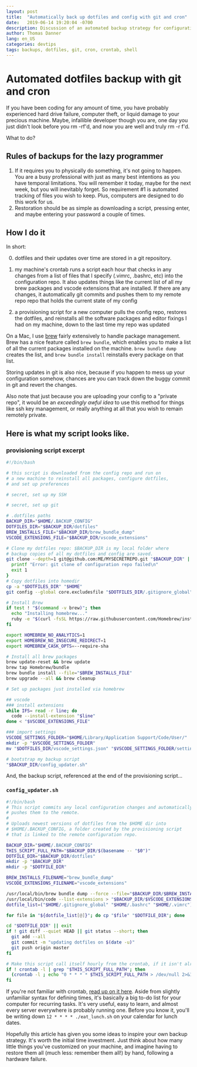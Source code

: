 ```yaml
---
layout: post
title:  "Automatically back up dotfiles and config with git and cron"
date:   2019-06-14 19:20:04 -0700
description: Discussion of an automated backup strategy for configuration files to make restoring from backups or purchasing a new computer easy.
author: Thomas Danner
lang: en_US
categories: devtips
tags: backups, dotfiles, git, cron, crontab, shell
---
```


# Automated dotfiles backup with git and cron

If you have been coding for any amount of time, you have probably experienced hard drive failure, computer theft, or liquid damage to your precious machine. Maybe, infallible developer though you are, one day you just didn't look before you rm -rf'd, and now you are well and truly rm -r f'd.

What to do?

## Rules of backups for the lazy programmer
1. If it requires you to physically do something, it's not going to happen. You are a busy professional with just as many best intentions as you have temporal limitations. You will remember it today, maybe for the next week, but you will inevitably forget. So requirement #1 is automated tracking of files you wish to keep. Plus, computers are designed to do this work for us.
2. Restoration should be as simple as downloading a script, pressing enter, and maybe entering your password a couple of times.

## How I do it

In short:

0. dotfiles and their updates over time are stored in a git repository.

1.  my machine's crontab runs a script each hour that checks in any changes from a list of files that I specify (.vimrc, .bashrc, etc) into the configuration repo. It also updates things like the current list of all my brew packages and vscode extensions that are installed. If there are any changes, it automatically git commits and pushes them to my remote repo  repo that holds the current state of my config

2. a provisioning script for a new computer pulls the config repo, restores the dotfiles, and reinstalls all the software packages and editor fixings I had on my machine, down to the last time my repo was updated

On a Mac, I use [brew](https://brew.sh/) fairly extensively to handle package management. Brew has a nice feature called `brew bundle`, which enables you to make a list of all the current packages installed on the machine. `brew bundle dump` creates the list, and `brew bundle install` reinstalls every package on that list.

Storing updates in git is also nice, because if you happen to mess up your configuration somehow, chances are you can track down the buggy commit in git and revert the changes.

Also note that just because you are uploading your config to a "private repo", it would be an *exceedingly awful idea* to use this method for things like ssh key management, or really anything at all that you wish to remain remotely private.

## Here is what my script looks like.

### provisioning script excerpt
```bash
#!/bin/bash

# this script is downloaded from the config repo and run on
# a new machine to reinstall all packages, configure dotfiles,
# and set up preferences

# secret, set up my SSH

# secret, set up git

# .dotfiles paths
BACKUP_DIR="$HOME/.BACKUP_CONFIG"
DOTFILES_DIR="$BACKUP_DIR/dotfiles"
BREW_INSTALLS_FILE="$BACKUP_DIR/brew_bundle_dump"
VSCODE_EXTENSIONS_FILE="$BACKUP_DIR/vscode_extensions"

# Clone my dotfiles repo: $BACKUP_DIR is my local folder where
# backup copies of all my dotfiles and config are saved.
git clone --depth=1 git@github.com:ME/MYSECRETREPO.git "$BACKUP_DIR" || {
  printf "Error: git clone of configuration repo failed\n"
  exit 1
}
# Copy dotfiles into homedir
cp -a "$DOTFILES_DIR" "$HOME"
git config --global core.excludesfile "$DOTFILES_DIR/.gitignore_global"

# Install Brew
if test ! "$(command -v brew)"; then
  echo "Installing homebrew..."
  ruby -e "$(curl -fsSL https://raw.githubusercontent.com/Homebrew/install/master/install)"
fi

export HOMEBREW_NO_ANALYTICS=1
export HOMEBREW_NO_INSECURE_REDIRECT=1
export HOMEBREW_CASK_OPTS=--require-sha

# Install all brew packages
brew update-reset && brew update
brew tap Homebrew/bundle
brew bundle install --file="$BREW_INSTALLS_FILE"
brew upgrade --all && brew cleanup

# Set up packages just installed via homebrew

## vscode
### install extensions
while IFS= read -r line; do
  code --install-extension "$line"
done < "$VSCODE_EXTENSIONS_FILE"

### import settings
VSCODE_SETTINGS_FOLDER="$HOME/Library/Application Support/Code/User/"
mkdir -p "$VSCODE_SETTINGS_FOLDER"
mv "$DOTFILES_DIR/vscode_settings.json" "$VSCODE_SETTINGS_FOLDER/settings.json"

# bootstrap my backup script
"$BACKUP_DIR/config_updater.sh"
```

And, the backup script, referenced at the end of the provisioning script...

### `config_updater.sh`

```bash
#!/bin/bash
# This script commits any local configuration changes and automatically
# pushes them to the remote.
#
# Uploads newest versions of dotfiles from the $HOME dir into
# $HOME/.BACKUP_CONFIG, a folder created by the provisioning script
# that is linked to the remote configuration repo.

BACKUP_DIR="$HOME/.BACKUP_CONFIG"
THIS_SCRIPT_FULL_PATH="$BACKUP_DIR/$(basename -- "$0")"
DOTFILE_DIR="$BACKUP_DIR/dotfiles"
mkdir -p "$BACKUP_DIR"
mkdir -p "$DOTFILE_DIR"

BREW_INSTALLS_FILENAME="brew_bundle_dump"
VSCODE_EXTENSIONS_FILENAME="vscode_extensions"

/usr/local/bin/brew bundle dump --force --file="$BACKUP_DIR/$BREW_INSTALLS_FILENAME"
/usr/local/bin/code --list-extensions > "$BACKUP_DIR/$VSCODE_EXTENSIONS_FILENAME"
dotfile_list=("$HOME/.gitignore_global" "$HOME/.bashrc" "$HOME/.vimrc")

for file in "${dotfile_list[@]}"; do cp "$file" "$DOTFILE_DIR"; done

cd "$DOTFILE_DIR" || exit
if ! git diff --quiet HEAD || git status --short; then
  git add --all
  git commit -m "updating dotfiles on $(date -u)"
  git push origin master
fi

# Make this script call itself hourly from the crontab, if it isn't already.
if ! crontab -l | grep "$THIS_SCRIPT_FULL_PATH"; then
  (crontab -l ; echo "0 * * * * $THIS_SCRIPT_FULL_PATH > /dev/null 2>&1") | sort - | uniq - | crontab - 2>&1
fi
```

If you're not familiar with crontab, [read up on it here](https://en.wikipedia.org/wiki/Cron). Aside from slightly unfamiliar syntax for defining times, it's basically a big to-do list for your computer for recurring tasks. It's very useful, easy to learn, and almost every server everywhere is probably running one. Before you know it, you'll be writing down `12 * * * * ./eat_lunch.sh` on your calendar for lunch dates.

Hopefully this article has given you some ideas to inspire your own backup strategy. It's worth the initial time investment. Just think about how many little things you've customized on your machine, and imagine having to restore them all (much less: remember them all!) by hand, following a hardware failure.